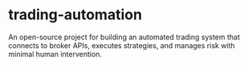 # trading-automation
An open-source project for building an automated trading system that connects to broker APIs, executes strategies, and manages risk with minimal human intervention.
